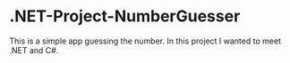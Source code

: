 # .NET-Project-NumberGuesser
This is a simple app guessing the number. In this project I wanted to meet .NET and C#.
